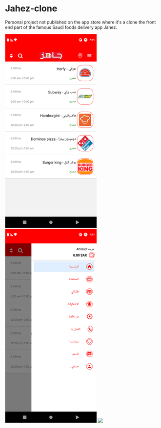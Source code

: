 # Jahez-clone

Personal project not published on the app store where it's a clone the front end part of the famous Saudi foods delivery app Jahez.



<img src ="screenshots/0.png" width=300 />


<img src ="screenshots/1.png" width=300 />

<img src ="2.png" width=300 />
